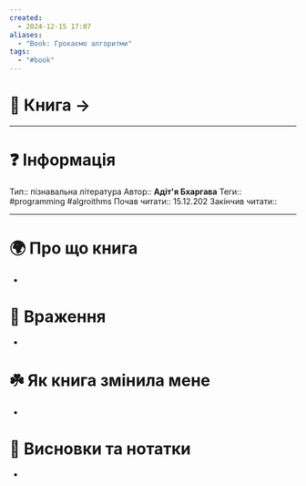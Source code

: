 ```yaml
---
created:
  - 2024-12-15 17:07
aliases:
  - "Book: Грокаємо алгоритми"
tags:
  - "#book"
---
```


# 📔 Книга -> 
___
# ❓ Інформація
Тип:: пізнавальна література
Автор:: **Адіт'я Бхаргава**
Теги:: #programming #algroithms
Почав читати:: 15.12.202
Закінчив читати:: 
___
# 🌍 Про що книга
-  
# 🎨 Враження
- 
# ☘️ Як книга змінила мене
- 
# 📒 Висновки та нотатки
- 